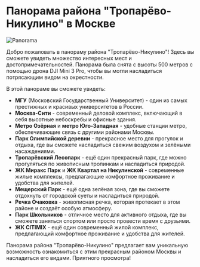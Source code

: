 # Панорама района "Тропарёво-Никулино" в Москве

![Panorama](https://ikdanyt.github.io/Troparyovo-Nikulino/)

Добро пожаловать в панораму района "Тропарёво-Никулино"! Здесь вы сможете увидеть множество интересных мест и достопримечательностей. Панорама была снята с высоты 500 метров с помощью дрона DJI Mini 3 Pro, чтобы вы могли насладиться потрясающим видом на окрестности.

В этой панораме вы сможете увидеть:

- **МГУ** (Московский Государственный Университет) - один из самых престижных и красивых университетов в России.
- **Москва-Сити** - современный деловой комплекс, включающий в себя высотные небоскребы и офисные здания.
- **Метро Озёрная** и **метро Юго-Западная** - удобные станции метро, обеспечивающие связь с другими районами Москвы.
- **Парк Олимпийской деревни** - прекрасное место для прогулок и отдыха, где вы сможете насладиться свежим воздухом и зелёными насаждениями.
- **Тропарёвский Лесопарк** - ещё один прекрасный парк, где можно прогуляться по живописным тропинкам и насладиться природой.
- **ЖК Миракс Парк** и **ЖК Квартал на Никулинской** - современные жилые комплексы, предлагающие комфортное проживание и удобства для жителей.
- **Мещерский Парк** - ещё одна зелёная зона, где вы сможете отдохнуть от городской суеты и насладиться природой.
- **Речка Очаковка** - живописная речка, которая протекает в этом районе и создаёт особую атмосферу.
- **Парк Школьников** - отличное место для активного отдыха, где вы сможете заняться спортом или просто провести время с друзьями.
- **ЖК CITIMIX** - ещё один современный жилой комплекс, предлагающий комфортное проживание и удобства для жителей.

Панорама района "Тропарёво-Никулино" предлагает вам уникальную возможность ознакомиться с этим прекрасным районом Москвы и насладиться его видами. Приятного просмотра!
